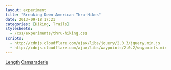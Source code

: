 ```yaml
---
layout: experiment
title: "Breaking Down American Thru-Hikes"
date: 2013-09-18 17:21
categories: [Hiking, Trails]
stylesheets:
  - /css/experiments/thru-hiking.css
scripts:
  - http://cdnjs.cloudflare.com/ajax/libs/jquery/2.0.3/jquery.min.js
  - http://cdnjs.cloudflare.com/ajax/libs/waypoints/2.0.2/waypoints.min.js
---
```


<div class='scroller'>
  <nav>
    <a href="#length" class="current">Length</a>
    <a href="#camaraderie">Camaraderie</a>
  </nav>
  <section id="length"></section>
  <section id="camaraderie"></section>
</div>
